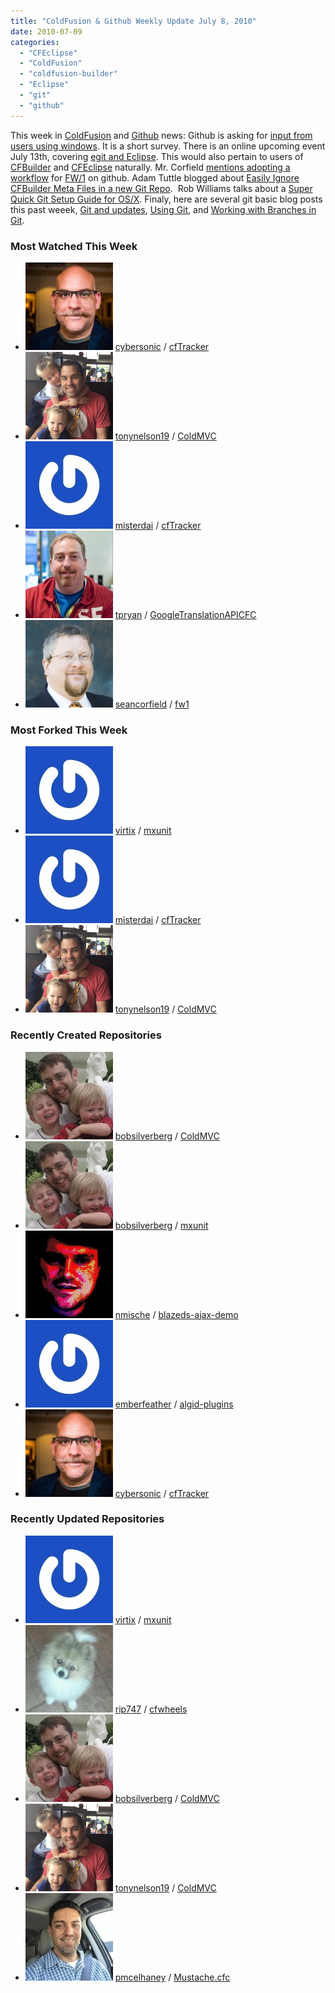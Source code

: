 ```yaml
---
title: "ColdFusion & Github Weekly Update July 8, 2010"
date: 2010-07-09
categories: 
  - "CFEclipse"
  - "ColdFusion"
  - "coldfusion-builder"
  - "Eclipse"
  - "git"
  - "github"
---
```


This week in [ColdFusion](http://en.wikipedia.org/wiki/ColdFusion) and [Github](http://github.com) news: Github is asking for [input from users using windows](http://github.com/blog/671-do-you-use-git-on-windows). It is a short survey. There is an online upcoming event July 13th, covering [egit and Eclipse](http://live.eclipse.org/node/930). This would also pertain to users of [CFBuilder](http://www.adobe.com/products/coldfusion/cfbuilder/features/) and [CFEclipse](http://www.cfeclipse.org/) naturally. Mr. Corfield [mentions adopting a workflow](http://corfield.org/blog/post.cfm/fw-1-hotfixes-for-1-0-and-1-1) for [FW/1](http://github.com/seancorfield/fw1) on github. Adam Tuttle blogged about [Easily Ignore CFBuilder Meta Files in a new Git Repo](http://fusiongrokker.com/post/easily-ignore-cfbuilder-meta-files-in-a-new-git-repo).  Rob Williams talks about a [Super Quick Git Setup Guide for OS/X](http://www.jroller.com/robwilliams/entry/super_quick_git_setup_guide). Finaly, here are several git basic blog posts this past weeek, [Git and updates](http://brandonwamboldt.ca/2010/07/git-and-updates/), [Using Git](http://en.saturngod.net/blogpost/using-git), and [Working with Branches in Git](http://java.dzone.com/news/working-branches-git).

### Most Watched This Week

- ![](images/7cc3dc807776e53cde7983c5c38b12bc) [cybersonic](http://github.com/cybersonic) / [cfTracker](http://github.com/cybersonic/cfTracker)
- ![](images/c0fa38e4ecea790a10466a71ebb9674e) [tonynelson19](http://github.com/tonynelson19) / [ColdMVC](http://github.com/tonynelson19/ColdMVC)
- ![](images/ae21466843a2f6d7bf2d9ce785299557) [misterdai](http://github.com/misterdai) / [cfTracker](http://github.com/misterdai/cfTracker)
- ![](images/6c18ceafef161be26ae441469b29c475) [tpryan](http://github.com/tpryan) / [GoogleTranslationAPICFC](http://github.com/tpryan/GoogleTranslationAPICFC)
- ![](images/9354eec0679e2d3b36b77ff62165f717) [seancorfield](http://github.com/seancorfield) / [fw1](http://github.com/seancorfield/fw1)

### Most Forked This Week

- ![](images/daf9558a873d0e6fd5c51de42ffeea9b) [virtix](http://github.com/virtix) / [mxunit](http://github.com/virtix/mxunit)
- ![](images/ae21466843a2f6d7bf2d9ce785299557) [misterdai](http://github.com/misterdai) / [cfTracker](http://github.com/misterdai/cfTracker)
- ![](images/c0fa38e4ecea790a10466a71ebb9674e) [tonynelson19](http://github.com/tonynelson19) / [ColdMVC](http://github.com/tonynelson19/ColdMVC)

### Recently Created Repositories

- ![](images/95d98aa8f56318b4e22aab08425ee792) [bobsilverberg](http://github.com/bobsilverberg) / [ColdMVC](http://github.com/bobsilverberg/ColdMVC)
- ![](images/95d98aa8f56318b4e22aab08425ee792) [bobsilverberg](http://github.com/bobsilverberg) / [mxunit](http://github.com/bobsilverberg/mxunit)
- ![](images/ffcb329eb442564bbef7e2f9dabfa671) [nmische](http://github.com/nmische) / [blazeds-ajax-demo](http://github.com/nmische/blazeds-ajax-demo)
- ![](images/3e227d3e101c092f6facbe0c404a843c) [emberfeather](http://github.com/emberfeather) / [algid-plugins](http://github.com/emberfeather/algid-plugins)
- ![](images/7cc3dc807776e53cde7983c5c38b12bc) [cybersonic](http://github.com/cybersonic) / [cfTracker](http://github.com/cybersonic/cfTracker)

### Recently Updated Repositories

- ![](images/daf9558a873d0e6fd5c51de42ffeea9b) [virtix](http://github.com/virtix) / [mxunit](http://github.com/virtix/mxunit)
- ![](images/f09f0a0d45c19276540a9899d0e6b667) [rip747](http://github.com/rip747) / [cfwheels](http://github.com/rip747/cfwheels)
- ![](images/95d98aa8f56318b4e22aab08425ee792) [bobsilverberg](http://github.com/bobsilverberg) / [ColdMVC](http://github.com/bobsilverberg/ColdMVC)
- ![](images/c0fa38e4ecea790a10466a71ebb9674e) [tonynelson19](http://github.com/tonynelson19) / [ColdMVC](http://github.com/tonynelson19/ColdMVC)
- ![](images/bd6f67362bcdd7790623d740169d9e67) [pmcelhaney](http://github.com/pmcelhaney) / [Mustache.cfc](http://github.com/pmcelhaney/Mustache.cfc)
